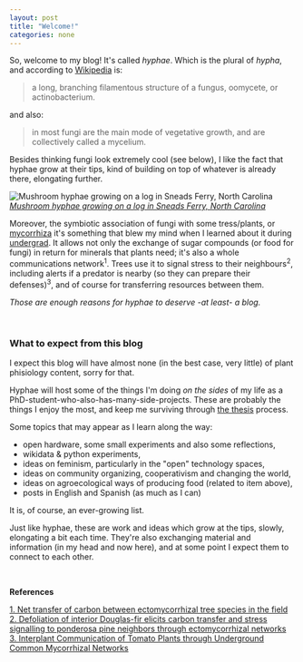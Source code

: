 ```yaml
---
layout: post
title: "Welcome!"
categories: none
---
```


So, welcome to my blog! It's called *hyphae*. Which is the plural of *hypha*, and according to [Wikipedia](https://en.wikipedia.org/wiki/Hypha) is:

> a long, branching filamentous structure of a fungus, oomycete, or actinobacterium.

and also:

>in most fungi are the main mode of vegetative growth, and are collectively called a mycelium.

Besides thinking fungi look extremely cool (see below), I like the fact that hyphae grow at their tips, kind of building on top of whatever is already there, elongating further.   

![Mushroom hyphae growing on a log in Sneads Ferry, North Carolina](https://www.sciencesource.com/Doc/TR1_WATERMARKED/8/d/4/7/SS2180704.jpg)    
*[Mushroom hyphae growing on a log in Sneads Ferry, North Carolina](https://www.sciencesource.com/archive/Mushroom-Hyphae-SS2180704.html)*

Moreover, the symbiotic association of fungi with some tress/plants, or [mycorrhiza](https://en.wikipedia.org/wiki/Mycorrhiza) it's something that blew my mind when I learned about it during [undergrad](https://www.agro.uba.ar/carreras/ambientales). It allows not only the exchange of sugar compounds (or food for fungi) in return for minerals that plants need; it's also a whole communications network<sup>1</sup>. Trees use it to signal stress to their neighbours<sup>2</sup>, including alerts if a predator is nearby (so they can prepare their defenses)<sup>3</sup>, and of course for transferring resources between them.

*Those are enough reasons for hyphae to deserve -at least- a blog.*

&nbsp;
### What to expect from this blog
I expect this blog will have almost none (in the best case, very little) of plant phisiology content, sorry for that.

Hyphae will host some of the things I'm doing *on the sides* of my life as a PhD-student-who-also-has-many-side-projects. These are probably the things I enjoy the most, and keep me surviving through [the thesis](github.com/thessaly/phd) process.

Some topics that may appear as I learn along the way:

- open hardware, some small experiments and also some reflections,
- wikidata & python experiments,
- ideas on feminism, particularly in the "open" technology spaces,
- ideas on community organizing, cooperativism and changing the world,
- ideas on agroecological ways of producing food (related to item above), 
- posts in English and Spanish (as much as I can)

It is, of course, an ever-growing list. 

Just like hyphae, these are work and ideas which grow at the tips, slowly, elongating a bit each time. They're also exchanging material and information (in my head and now here), and at some point I expect them to connect to each other.

&nbsp;
&nbsp;
&nbsp;
&nbsp;

**References**    

[1. Net transfer of carbon between ectomycorrhizal tree species in the field](https://www.nature.com/articles/41557)    
[2. Defoliation of interior Douglas-fir elicits carbon transfer and stress signalling to ponderosa pine neighbors through ectomycorrhizal networks](https://www.nature.com/articles/srep08495)    
[3. Interplant Communication of Tomato Plants through Underground Common Mycorrhizal Networks](https://journals.plos.org/plosone/article?id=10.1371/journal.pone.0013324)
